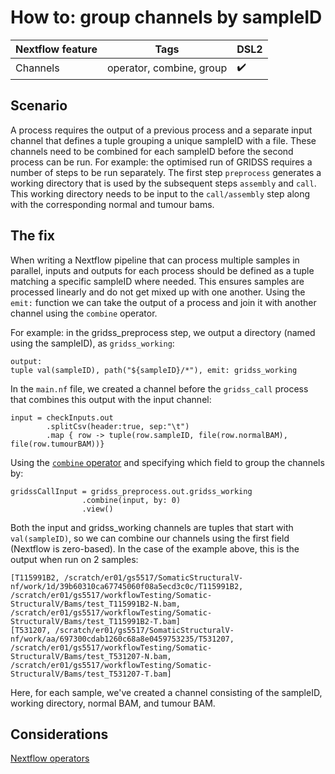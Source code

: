 # How to: group channels by sampleID

|Nextflow feature     |Tags                                   |DSL2             |
|---------------------|---------------------------------------|-----------------|
| Channels |operator, combine, group|:heavy_check_mark:|

## Scenario  

A process requires the output of a previous process and a separate input channel that defines a tuple grouping a unique sampleID with a file. These channels need to be combined for each sampleID before the second process can be run. For example: the optimised run of GRIDSS requires a number of steps to be run separately. The first step `preprocess` generates a working directory that is used by the subsequent steps `assembly` and `call`. This working directory needs to be input to the `call/assembly` step along with the corresponding normal and tumour bams.  

## The fix

When writing a Nextflow pipeline that can process multiple samples in parallel, inputs and outputs for each process should be defined as a tuple matching a specific sampleID where needed. This ensures samples are processed linearly and do not get mixed up with one another. Using the `emit:` function we can take the output of a process and join it with another channel using the `combine` operator. 

For example: in the gridss_preprocess step, we output a directory (named using the sampleID), as `gridss_working`: 
```
output:
tuple val(sampleID), path("${sampleID}/*"), emit: gridss_working
```

In the `main.nf` file, we created a channel before the `gridss_call` process that combines this output with the input channel:
```
input = checkInputs.out
        .splitCsv(header:true, sep:"\t")
        .map { row -> tuple(row.sampleID, file(row.normalBAM), file(row.tumourBAM))}
```

Using the [`combine` operator](https://www.nextflow.io/docs/latest/operator.html#combine) and specifying which field to group the channels by: 
```
gridssCallInput = gridss_preprocess.out.gridss_working
                .combine(input, by: 0)
                .view()
```

Both the input and gridss_working channels are tuples that start with `val(sampleID)`, so we can combine our channels using the first field (Nextflow is zero-based). In the case of the example above, this is the output when run on 2 samples: 
```
[T115991B2, /scratch/er01/gs5517/SomaticStructuralV-nf/work/1d/39b60310ca67745060f08a5ecd3c0c/T115991B2, /scratch/er01/gs5517/workflowTesting/Somatic-StructuralV/Bams/test_T115991B2-N.bam, /scratch/er01/gs5517/workflowTesting/Somatic-StructuralV/Bams/test_T115991B2-T.bam]
[T531207, /scratch/er01/gs5517/SomaticStructuralV-nf/work/aa/697300cdab1260c68a8e0459753235/T531207, /scratch/er01/gs5517/workflowTesting/Somatic-StructuralV/Bams/test_T531207-N.bam, /scratch/er01/gs5517/workflowTesting/Somatic-StructuralV/Bams/test_T531207-T.bam]
```

Here, for each sample, we've created a channel consisting of the sampleID, working directory, normal BAM, and tumour BAM. 

## Considerations 

[Nextflow operators](https://www.nextflow.io/docs/latest/operator.html)
